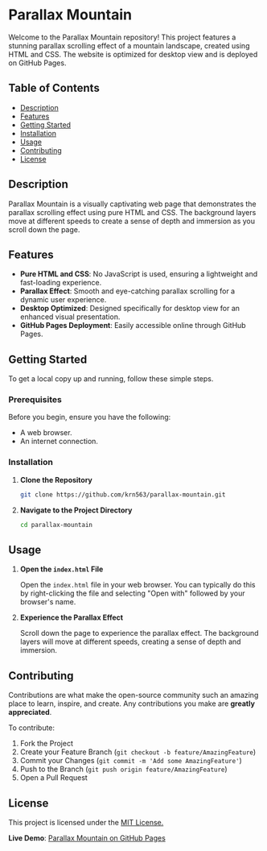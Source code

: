 # Parallax Mountain

Welcome to the Parallax Mountain repository! This project features a stunning parallax scrolling effect of a mountain landscape, created using HTML and CSS. The website is optimized for desktop view and is deployed on GitHub Pages.

## Table of Contents

- [Description](#description)
- [Features](#features)
- [Getting Started](#getting-started)
- [Installation](#installation)
- [Usage](#usage)
- [Contributing](#contributing)
- [License](#license)

## Description

Parallax Mountain is a visually captivating web page that demonstrates the parallax scrolling effect using pure HTML and CSS. The background layers move at different speeds to create a sense of depth and immersion as you scroll down the page.

## Features

- **Pure HTML and CSS**: No JavaScript is used, ensuring a lightweight and fast-loading experience.
- **Parallax Effect**: Smooth and eye-catching parallax scrolling for a dynamic user experience.
- **Desktop Optimized**: Designed specifically for desktop view for an enhanced visual presentation.
- **GitHub Pages Deployment**: Easily accessible online through GitHub Pages.

## Getting Started

To get a local copy up and running, follow these simple steps.

### Prerequisites

Before you begin, ensure you have the following:

- A web browser.
- An internet connection.

### Installation

1. **Clone the Repository**

   ```sh
   git clone https://github.com/krn563/parallax-mountain.git
   ```

2. **Navigate to the Project Directory**

   ```sh
   cd parallax-mountain
   ```

## Usage

1. **Open the `index.html` File**

   Open the `index.html` file in your web browser. You can typically do this by right-clicking the file and selecting "Open with" followed by your browser's name.

2. **Experience the Parallax Effect**

   Scroll down the page to experience the parallax effect. The background layers will move at different speeds, creating a sense of depth and immersion.

## Contributing

Contributions are what make the open-source community such an amazing place to learn, inspire, and create. Any contributions you make are **greatly appreciated**.

To contribute:

1. Fork the Project
2. Create your Feature Branch (`git checkout -b feature/AmazingFeature`)
3. Commit your Changes (`git commit -m 'Add some AmazingFeature'`)
4. Push to the Branch (`git push origin feature/AmazingFeature`)
5. Open a Pull Request
## License

This project is licensed under the [MIT License.](https://choosealicense.com/licenses/mit/)

**Live Demo**: [Parallax Mountain on GitHub Pages](https://krn563.github.io/parallax-mountain)
